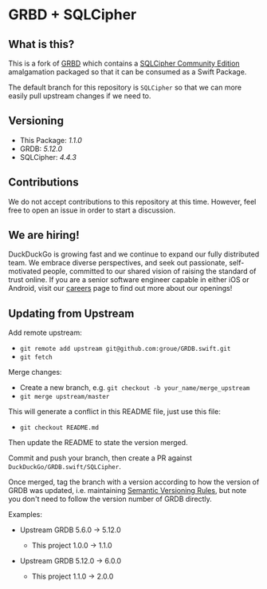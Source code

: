 # GRBD + SQLCipher 

## What is this?
This is a fork of [GRBD](https://github.com/groue/GRDB.swift) which contains a [SQLCipher Community Edition](https://www.zetetic.net/sqlcipher/open-source/) amalgamation packaged so that it can be consumed as a Swift Package.

The default branch for this repository is `SQLCipher` so that we can more easily pull upstream changes if we need to.

## Versioning

* This Package: *1.1.0*
* GRDB: *5.12.0*
* SQLCipher: *4.4.3*

## Contributions
We do not accept contributions to this repository at this time.  However, feel free to open an issue in order to start a discussion.

## We are hiring!
DuckDuckGo is growing fast and we continue to expand our fully distributed team. We embrace diverse perspectives, and seek out passionate, self-motivated people, committed to our shared vision of raising the standard of trust online. If you are a senior software engineer capable in either iOS or Android, visit our [careers](https://duckduckgo.com/hiring/#open) page to find out more about our openings!

## Updating from Upstream

Add remote upstream:

* `git remote add upstream git@github.com:groue/GRDB.swift.git`
* `git fetch`

Merge changes:

* Create a new branch, e.g. `git checkout -b your_name/merge_upstream`
* `git merge upstream/master`

This will generate a conflict in this README file, just use this file:

* `git checkout README.md`

Then update the README to state the version merged.

Commit and push your branch, then create a PR against `DuckDuckGo/GRDB.swift/SQLCipher`.

Once merged, tag the branch with a version according to how the version of GRDB was updated, i.e. maintaining [Semantic Versioning Rules](https://semver.org), but note you don't need to follow the version number of GRDB directly.

Examples:

* Upstream GRDB 5.6.0 -> 5.12.0
  * This project 1.0.0 -> 1.1.0

* Upstream GRDB 5.12.0 -> 6.0.0
  * This project 1.1.0 -> 2.0.0
